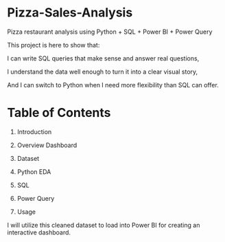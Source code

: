 # Pizza-Sales-Analysis
Pizza restaurant analysis using Python + SQL + Power BI + Power Query

This project is here to show that:

I can write SQL queries that make sense and answer real questions,

I understand the data well enough to turn it into a clear visual story,

And I can switch to Python when I need more flexibility than SQL can offer.

# Table of Contents
1. Introduction

1. Overview Dashboard

3. Dataset

4. Python EDA

5. SQL

6. Power Query

7. Usage



I will utilize this cleaned dataset to load into Power BI for creating an interactive dashboard.
